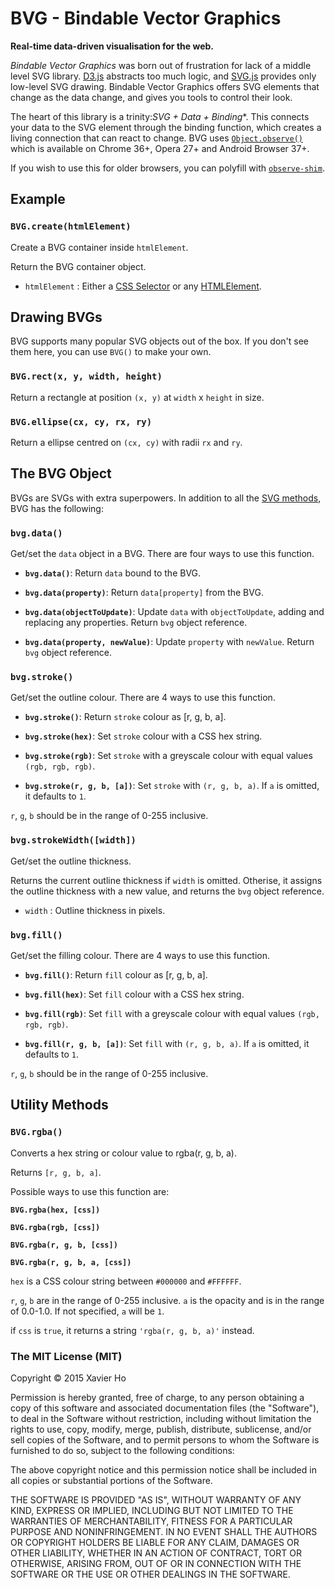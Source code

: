 # BVG - Bindable Vector Graphics
**Real-time data-driven visualisation for the web.**

*Bindable Vector Graphics* was born out of frustration for lack of a
middle level SVG library. [D3.js](http://d3js.org/) abstracts too much
logic, and [SVG.js](http://svgjs.com/) provides only low-level SVG drawing.
Bindable Vector Graphics offers SVG elements that change as the data change,
and gives you tools to control their look.
  

The heart of this library is a trinity:*SVG + Data + Binding**. This
connects your data to the SVG element through the binding function, which
creates a living connection that can react to change. BVG uses
[`Object.observe()`](http://caniuse.com/#feat=object-observe) which is
available on Chrome 36+, Opera 27+ and Android Browser 37+.

If you wish to use this for older browsers, you can polyfill with
[`observe-shim`](https://github.com/KapIT/observe-shim).

## Example

    

### `BVG.create(htmlElement)`
Create a BVG container inside `htmlElement`.

Return the BVG container object.

 - `htmlElement`  : Either a [CSS Selector](https://developer.mozilla.org/en-US/docs/Web/Guide/CSS/Getting_Started/Selectors)
                    or any [HTMLElement](https://developer.mozilla.org/en-US/docs/Web/API/HTMLElement).
    

## Drawing BVGs
BVG supports many popular SVG objects out of the box. If you don't see
them here, you can use `BVG()` to make your own.

### `BVG.rect(x, y, width, height)`

Return a rectangle at position `(x, y)` at `width` x `height` in size.

### `BVG.ellipse(cx, cy, rx, ry)`

Return a ellipse centred on `(cx, cy)` with radii `rx` and `ry`.
    

## The BVG Object
BVGs are SVGs with extra superpowers. In addition to all the [SVG methods](https://developer.mozilla.org/en-US/docs/Web/API/Document_Object_Model#SVG_interfaces),
BVG has the following:
    

### `bvg.data()`
Get/set the `data` object in a BVG. There are four ways to use this
function.

 - **`bvg.data()`**: Return `data` bound to the BVG.

 - **`bvg.data(property)`**: Return `data[property]` from the BVG.

 - **`bvg.data(objectToUpdate)`**: Update `data` with `objectToUpdate`,
adding and replacing any properties. Return `bvg` object reference.

 - **`bvg.data(property, newValue)`**: Update `property` with `newValue`.
Return `bvg` object reference.
      

### `bvg.stroke()`
Get/set the outline colour. There are 4 ways to use this function.

 - **`bvg.stroke()`**: Return `stroke` colour as [r, g, b, a].

 - **`bvg.stroke(hex)`**: Set `stroke` colour with a CSS hex string.

 - **`bvg.stroke(rgb)`**: Set `stroke` with a greyscale colour with equal
values `(rgb, rgb, rgb)`.

 - **`bvg.stroke(r, g, b, [a])`**: Set `stroke` with `(r, g, b, a)`. If `a`
is omitted, it defaults to `1`.

`r`, `g`, `b` should be in the range of 0-255 inclusive.
      

### `bvg.strokeWidth([width])`
Get/set the outline thickness.

Returns the current outline thickness if `width` is omitted. Otherise,
it assigns the outline thickness with a new value, and returns the `bvg`
object reference.

 - `width`  : Outline thickness in pixels.
      

### `bvg.fill()`
Get/set the filling colour. There are 4 ways to use this function.

 - **`bvg.fill()`**: Return `fill` colour as [r, g, b, a].

 - **`bvg.fill(hex)`**: Set `fill` colour with a CSS hex string.

 - **`bvg.fill(rgb)`**: Set `fill` with a greyscale colour with equal
values `(rgb, rgb, rgb)`.

 - **`bvg.fill(r, g, b, [a])`**: Set `fill` with `(r, g, b, a)`. If `a`
is omitted, it defaults to `1`.

`r`, `g`, `b` should be in the range of 0-255 inclusive.
      

## Utility Methods 

### `BVG.rgba()`
 Converts a hex string or colour value to rgba(r, g, b, a).

 Returns `[r, g, b, a]`.

 Possible ways to use this function are:

 **`BVG.rgba(hex, [css])`**

 **`BVG.rgba(rgb, [css])`**

 **`BVG.rgba(r, g, b, [css])`**

 **`BVG.rgba(r, g, b, a, [css])`**

 `hex` is a CSS colour string between `#000000` and `#FFFFFF`.

 `r`, `g`, `b` are in the range of 0-255 inclusive. `a` is the opacity and
 is in the range of 0.0-1.0. If not specified, `a` will be `1`.

 if `css` is `true`, it returns a string `'rgba(r, g, b, a)'` instead.
   

### The MIT License (MIT)
Copyright © 2015 Xavier Ho

Permission is hereby granted, free of charge, to any person obtaining a copy
of this software and associated documentation files (the "Software"), to deal
in the Software without restriction, including without limitation the rights
to use, copy, modify, merge, publish, distribute, sublicense, and/or sell
copies of the Software, and to permit persons to whom the Software is
furnished to do so, subject to the following conditions:

The above copyright notice and this permission notice shall be included in all
copies or substantial portions of the Software.

THE SOFTWARE IS PROVIDED "AS IS", WITHOUT WARRANTY OF ANY KIND, EXPRESS OR
IMPLIED, INCLUDING BUT NOT LIMITED TO THE WARRANTIES OF MERCHANTABILITY,
FITNESS FOR A PARTICULAR PURPOSE AND NONINFRINGEMENT. IN NO EVENT SHALL THE
AUTHORS OR COPYRIGHT HOLDERS BE LIABLE FOR ANY CLAIM, DAMAGES OR OTHER
LIABILITY, WHETHER IN AN ACTION OF CONTRACT, TORT OR OTHERWISE, ARISING FROM,
OUT OF OR IN CONNECTION WITH THE SOFTWARE OR THE USE OR OTHER DEALINGS IN THE
SOFTWARE.
  

